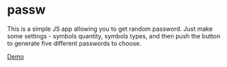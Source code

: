 # passw
This is a simple JS app allowing you to get random password.
Just make some settings - symbols quantity, symbols types, and then push the button to generate 
five different passwords to choose.

[Demo](https://redhatdevn16.github.io/passw/)
